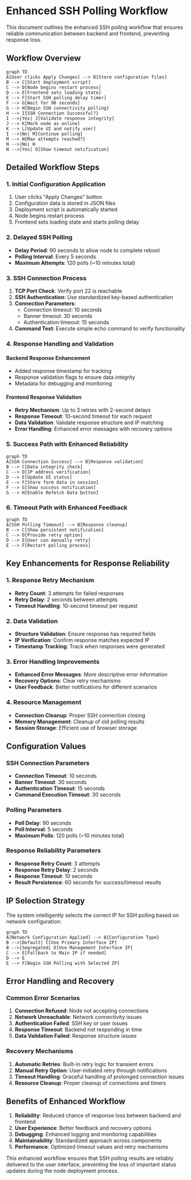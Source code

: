 # Enhanced SSH Polling Workflow

This document outlines the enhanced SSH polling workflow that ensures reliable communication between backend and frontend, preventing response loss.

## Workflow Overview

```mermaid
graph TD
A[User clicks Apply Changes] --> B[Store configuration files]
B --> C[Start deployment script]
C --> D[Node begins restart process]
D --> E[Frontend sets loading state]
E --> F[Start SSH polling delay timer]
F --> G[Wait for 90 seconds]
G --> H[Begin SSH connectivity polling]
H --> I{SSH Connection Successful?}
I -->|Yes| J[Validate response integrity]
J --> K[Mark node as online]
K --> L[Update UI and notify user]
I -->|No| M[Continue polling]
M --> N{Max attempts reached?}
N -->|No| H
N -->|Yes| O[Show timeout notification]
```

## Detailed Workflow Steps

### 1. Initial Configuration Application
1. User clicks "Apply Changes" button
2. Configuration data is stored in JSON files
3. Deployment script is automatically started
4. Node begins restart process
5. Frontend sets loading state and starts polling delay

### 2. Delayed SSH Polling
- **Delay Period**: 90 seconds to allow node to complete reboot
- **Polling Interval**: Every 5 seconds
- **Maximum Attempts**: 120 polls (~10 minutes total)

### 3. SSH Connection Process
1. **TCP Port Check**: Verify port 22 is reachable
2. **SSH Authentication**: Use standardized key-based authentication
3. **Connection Parameters**: 
   - Connection timeout: 10 seconds
   - Banner timeout: 30 seconds
   - Authentication timeout: 15 seconds
4. **Command Test**: Execute simple echo command to verify functionality

### 4. Response Handling and Validation

#### Backend Response Enhancement
- Added response timestamp for tracking
- Response validation flags to ensure data integrity
- Metadata for debugging and monitoring

#### Frontend Response Validation
- **Retry Mechanism**: Up to 3 retries with 2-second delays
- **Response Timeout**: 10-second timeout for each request
- **Data Validation**: Validate response structure and IP matching
- **Error Handling**: Enhanced error messages with recovery options

### 5. Success Path with Enhanced Reliability
```mermaid
graph TD
A[SSH Connection Success] --> B[Response validation]
B --> C[Data integrity check]
C --> D[IP address verification]
D --> E[Update UI status]
E --> F[Store form data in session]
F --> G[Show success notification]
G --> H[Enable Refetch Data button]
```

### 6. Timeout Path with Enhanced Feedback
```mermaid
graph TD
A[SSH Polling Timeout] --> B[Response cleanup]
B --> C[Show persistent notification]
C --> D[Provide retry option]
D --> E[User can manually retry]
E --> F[Restart polling process]
```

## Key Enhancements for Response Reliability

### 1. Response Retry Mechanism
- **Retry Count**: 3 attempts for failed responses
- **Retry Delay**: 2 seconds between attempts
- **Timeout Handling**: 10-second timeout per request

### 2. Data Validation
- **Structure Validation**: Ensure response has required fields
- **IP Verification**: Confirm response matches expected IP
- **Timestamp Tracking**: Track when responses were generated

### 3. Error Handling Improvements
- **Enhanced Error Messages**: More descriptive error information
- **Recovery Options**: Clear retry mechanisms
- **User Feedback**: Better notifications for different scenarios

### 4. Resource Management
- **Connection Cleanup**: Proper SSH connection closing
- **Memory Management**: Cleanup of old polling results
- **Session Storage**: Efficient use of browser storage

## Configuration Values

### SSH Connection Parameters
- **Connection Timeout**: 10 seconds
- **Banner Timeout**: 30 seconds
- **Authentication Timeout**: 15 seconds
- **Command Execution Timeout**: 30 seconds

### Polling Parameters
- **Poll Delay**: 90 seconds
- **Poll Interval**: 5 seconds
- **Maximum Polls**: 120 polls (~10 minutes total)

### Response Reliability Parameters
- **Response Retry Count**: 3 attempts
- **Response Retry Delay**: 2 seconds
- **Response Timeout**: 10 seconds
- **Result Persistence**: 60 seconds for success/timeout results

## IP Selection Strategy

The system intelligently selects the correct IP for SSH polling based on network configuration:

```mermaid
graph TD
A[Network Configuration Applied] --> B{Configuration Type}
B -->|Default| C[Use Primary Interface IP]
B -->|Segregated| D[Use Management Interface IP]
C --> E[Fallback to Main IP if needed]
D --> E
E --> F[Begin SSH Polling with Selected IP]
```

## Error Handling and Recovery

### Common Error Scenarios
1. **Connection Refused**: Node not accepting connections
2. **Network Unreachable**: Network connectivity issues
3. **Authentication Failed**: SSH key or user issues
4. **Response Timeout**: Backend not responding in time
5. **Data Validation Failed**: Response structure issues

### Recovery Mechanisms
1. **Automatic Retries**: Built-in retry logic for transient errors
2. **Manual Retry Option**: User-initiated retry through notifications
3. **Timeout Handling**: Graceful handling of prolonged connection issues
4. **Resource Cleanup**: Proper cleanup of connections and timers

## Benefits of Enhanced Workflow

1. **Reliability**: Reduced chance of response loss between backend and frontend
2. **User Experience**: Better feedback and recovery options
3. **Debugging**: Enhanced logging and monitoring capabilities
4. **Maintainability**: Standardized approach across components
5. **Performance**: Optimized timeout values and retry mechanisms

This enhanced workflow ensures that SSH polling results are reliably delivered to the user interface, preventing the loss of important status updates during the node deployment process.